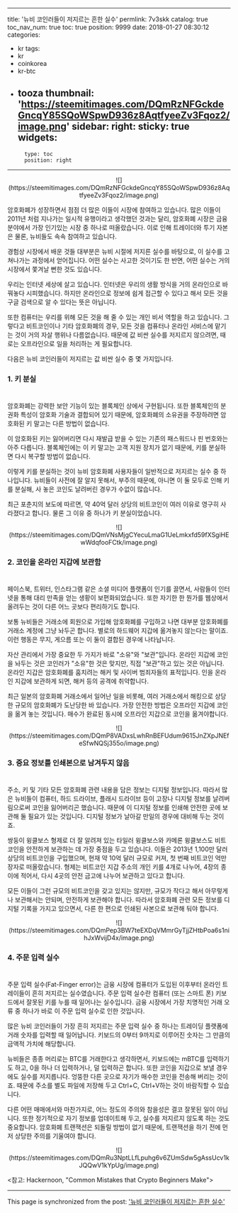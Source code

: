 
---
title: '뉴비 코인러들이 저지르는 흔한 실수'
permlink: 7v3skk
catalog: true
toc_nav_num: true
toc: true
position: 9999
date: 2018-01-27 08:30:12
categories:
- kr
tags:
- kr
- coinkorea
- kr-btc
- tooza
thumbnail: 'https://steemitimages.com/DQmRzNFGckdeGncqY85SQoWSpwD936z8AqtfyeeZv3Fqoz2/image.png'
sidebar:
    right:
        sticky: true
widgets:
    -
        type: toc
        position: right
---


<center>
![](https://steemitimages.com/DQmRzNFGckdeGncqY85SQoWSpwD936z8AqtfyeeZv3Fqoz2/image.png)
</center>

암호화폐가 성장하면서 점점 더 많은 이들이 시장에 참여하고 있습니다.   많은 이들이 2011년 처럼 지나가는 일시적 유행이라고 생각했던 것과는 달리, 암호화폐 시장은 금융 분야에서 가장 인기있는 시장 중 하나로 떠올랐습니다. 이로 인해 트레이더와 투기 자본은 물론, 뉴비들도 속속 참여하고 있습니다.   

경험상 시장에서 배운 것들 대부분은 뉴비 시절에 저지른 실수를 바탕으로, 이 실수를 고쳐나가는 과정에서 얻어집니다.  어떤 실수는 사고한 것이기도 한 반면, 어떤 실수는 거의 시장에서 쫓겨날 뻔한 것도 있습니다.  
 
우리는 인터넷 세상에 살고 있습니다.  인터넷은 우리의 생활 방식을 거의 온라인으로 바꿔놓다 시피했습니다.  하지만 온라인으로 정보에 쉽게 접근할 수 있다고 해서 모든 것을 구글 검색으로 알 수 있다는 뜻은 아닙니다. 

또한 컴퓨터는 우리를 위해 모든 것을 해 줄 수 있는 개인 비서 역할을 하고 있습니다.  그렇다고 비트코인이나 기타 암호화폐의 경우, 모든 것을 컴퓨터나 온라인 서비스에 맡기는 것이 거의 자살 행위나 다름없습니다.  때문에 값 비싼 실수를 저지르지 않으려면, 때로는 오프라인으로 일을 처리하는 게 필요합니다. 

다음은 뉴비 코인러들이 저지르는 값 비싼 실수 중 몇 가지입니다.

### 1. 키 분실
#
암호화폐는 강력한 보안 기능이 있는 블록체인 상에서 구현됩니다.  또한 블록체인의 분권화 특성이 암호화 기술과 결합되어 있기 때문에, 암호화폐의 소유권을 주장하려면 암호화된 키 말고는 다른 방법이 없습니다.   

이 암호화된 키는 잃어버리면 다시 재발급 받을 수 있는 기존의 패스워드나 핀 번호와는 아주 다릅니다.  블록체인에는 이 키 말고는 고객 지원 장치가 없기 때문에, 키를 분실하면 다시 복구할 방법이 없습니다. 

이렇게 키를 분실하는 것이 뉴비 암호화폐 사용자들이 일반적으로 저지르는 실수 중 하나입니다.   뉴비들이 사전에 잘 알지 못해서, 부주의 때문에, 아니면 이 둘 모두로 인해 키를 분실해, 사 놓은 코인도 날려버린 경우가 수없이 많습니다.  

최근 포춘지의 보도에 따르면,  약 40억  달러 상당의 비트코인이 여러 이유로 영구히 사라졌다고 합니다.  물론 그 이유 중 하나가 키 분실이었습니다. 

<center>
![](https://steemitimages.com/DQmVNsMjgCYecuLmaG1UeLmkxfd59fXSgiHEwWdqfooFCtk/image.png)
</center>

### 2. 코인을 온라인 지갑에 보관함
#
페이스북, 트위터, 인스타그램 같은 소셜 미디어 플랫폼이 인기를 끌면서, 사람들이 인터넷을 통해 대리 만족을 얻는 생황이 보편화되었습니다.  또한 자기한 한 뭔가를  웹상에서 올려두는 것이 다른 어느 곳보다 편리하기도 합니다.

보통 뉴비들은 거래소에 회원으로 가입해 암호화폐를 구입하고 나면 대부분 암호화폐를 거래소 계정에 그냥 놔두곤 합니다.  별로의 하드웨어 지갑에 옮겨놓지 않는다는 말이죠.   이런 행동은 무지, 게으름 또는 이 둘이 결합된 경우에 나타납니다. 

자산 관리에서 가장 중요한 두 가지가 바로 "소유"와 "보관"입니다.  온라인 지갑에 코인을 놔두는 것은 코인러가 "소유"한 것은 맞지만, 직접 "보관"하고 있는 것은 아닙니다.   온라인 지갑은 암호화폐를 훔치려는 해커 및 사이버 범죄자들의 표적입니다. 인을 온라인 지갑에 보관하게 되면, 해커 등의 공격에 취약합니다.  

최근 일본의 암호화폐 거래소에서 일어난 일을 비롯해, 여러 거래소에서 해킹으로 상당한 규모의 암호화폐가 도난당한 바 있습니다. 가장 안전한 방법은 오프라인 지갑에 코인을 옮겨 놓는 것입니다.  매수가 완료된 동시에 오프라인 지갑으로 코인을 옮겨야합니다.

<center>
![](https://steemitimages.com/DQmP8VADxsLwhRnBEFUdum9615JnZXpJNEfeSfwNQSj355o/image.png)
</center>

### 3. 중요 정보를 인쇄본으로 남겨두지 않음
#
주소, 키 및 기타 모든 암호화폐 관련 내용을 담은 정보는 디지털 정보입니다.  따라서 많은 뉴비들이 컴퓨터, 하드 드라이브, 플래시 드라이브 등이 고장나 디지털 정보를 날려버림으로써 코인을 잃어버리곤 했습니다.  때문에 이 디지털 정보를 인쇄해 안전한 곳에 보관해 둘 필요가 있는 것입니다.  디지털 정보가 날아갈 만일의 경우에 대비해 두는 것이죠. 

쌍둥이 윙클보스 형제로 더 잘 알려져 있는 타일러 윙클보스와 카메론 윙클보스도 비트코인을 안전하게 보관하는 데 가장 중점을 두고 있습니다.  이들은 2013년 1,100만 달러 상당의 비트코인을 구입했으며, 현재 약 10억 달러 규모로 커져, 첫 번째 비트코인 억만장자로 떠올랐습니다.  형제는 비트코인 지갑 주소의 개인 키를 4개로 나누어, 4장의 종이에 적어서, 다시 4곳의 안전 금고에 나누어 보관하고 있다고 합니다.

모든 이들이 그런 규모의 비트코인을 갖고 있지는 않지만, 규모가 작다고 해서 아무렇게나 보관해서는 안되며, 안전하게 보관해야 합니다.  따라서 암호화폐 관련 모든 정보를 디지털 기록을 가지고 있으면서, 다른 한 편으로 인쇄된 사본으로 보관해 둬야 합니다. 

<center>
![](https://steemitimages.com/DQmPep3BW7teEXDqVMmrGyTjjZHtbPoa6s1nihJxWvijD4x/image.png)
</center>

### 4. 주문 입력 실수
#
주문 입력 실수(Fat-Finger error)는 금융 시장에 컴퓨터가 도입된 이후부터 온라인 트레이들이 흔히 저지르는 실수였습니다.  주문 입력 실수란 컴퓨터 (또는 스마트 폰) 키보드에서 잘못된 키를 누를 때 일어나는 실수입니다.  금융 시장에서 가장 치명적인 거래 오류 중 하나가 바로 이 주문 입력 실수로 인한 것입니다. 

많은 뉴비 코인러들이 가장 흔히 저지르는 주문 입력 실수 중 하나는 트레이딩 플랫폼에 거래 숫자를 입력할 때 일어납니다.  키보드의 0부터 9까지로 이루어진 숫자는 그 만큼의 금액적 가치에 해당합니다.  

뉴비들은 종종 머리로는 BTC를 거래한다고 생각하면서, 키보드에는 mBTC를 입력하기도 하고, 0을 하나 더 입력하거나, 덜 입력하곤 합니다.  또한 코인을 지갑으로 보낼 경우에도 실수를 저지릅니다.  엉뚱한 다른 곳으로 자기가 매수한 코인을 전송해 버리는 것이죠.   때문에 주소를 별도 파일에 저장해 두고 Ctrl+C, Ctrl+V하는 것이 바람직할 수 있습니다. 

다른 어떤 매매에서와 마찬가지로, 어느 정도의 주의와 참을성은 결코 잘못된 일이 아닙니다.  또한 정기적으로 자기 정보를 업데이트해 두고, 실수를 저지르지 않도록 하는 것도 중요합니다.  암호화폐 트랜잭션은 되돌릴 방법이 없기 때문에, 트랜잭션을 하기 전에 먼저 상당한 주의를 기울여야 합니다.

<center>
![](https://steemitimages.com/DQmRu3NptLLfLpuhg6v6ZUmSdw5gAssUcv1kJQQwV1kYpUg/image.png)
</center>

<참고: Hackernoon, "Common Mistakes that Crypto Beginners Make">

- - -

This page is synchronized from the post: ['뉴비 코인러들이 저지르는 흔한 실수'](https://steemit.com/@pius.pius/7v3skk)
